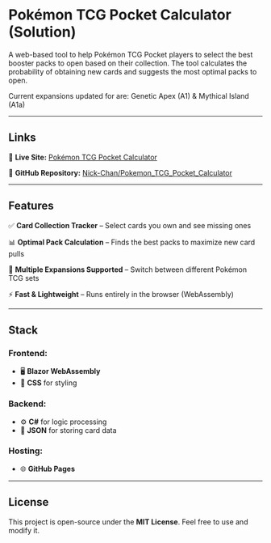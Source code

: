 # Pokémon TCG Pocket Calculator (Solution)

A web-based tool to help Pokémon TCG Pocket players to select the best booster packs to open based on their collection. The tool calculates the probability of obtaining new cards and suggests the most optimal packs to open.

Current expansions updated for are: Genetic Apex (A1) & Mythical Island (A1a)

---

## Links 
🚀 **Live Site:** [Pokémon TCG Pocket Calculator](https://nick-chan.github.io/Pokemon_TCG_Pocket_Calculator/)  

📂 **GitHub Repository:** [Nick-Chan/Pokemon_TCG_Pocket_Calculator](https://github.com/Nick-Chan/Pokemon_TCG_Pocket_Calculator)  

---

## Features  
✅ **Card Collection Tracker** – Select cards you own and see missing ones  

📊 **Optimal Pack Calculation** – Finds the best packs to maximize new card pulls  

📁 **Multiple Expansions Supported** – Switch between different Pokémon TCG sets  

⚡ **Fast & Lightweight** – Runs entirely in the browser (WebAssembly)  

---

## Stack  
### Frontend:  
- 🖥️ **Blazor WebAssembly**  
- 🎨 **CSS** for styling  

### Backend:  
- ⚙️ **C#** for logic processing  
- 💾 **JSON** for storing card data  

### Hosting:  
- 🌐 **GitHub Pages**  

---

## License  
This project is open-source under the **MIT License**. Feel free to use and modify it.  

